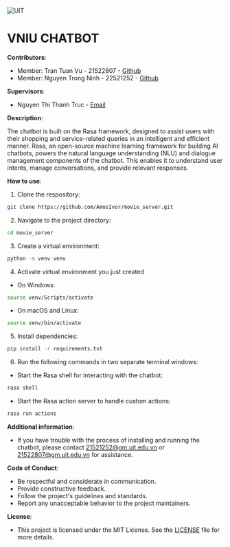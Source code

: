 ![UIT](https://img.shields.io/badge/from-UIT%20VNUHCM-blue?style=for-the-badge&link=https%3A%2F%2Fwww.uit.edu.vn%2F)

# VNIU CHATBOT

**Contributors**:

- Member: Tran Tuan Vu - 21522807 - [Github](https://github.com/AmosIvor)
- Member: Nguyen Trong Ninh - 22521252 - [Github](https://github.com/Ninhnon)

**Supervisors**:

- Nguyen Thi Thanh Truc - [Email](trucntt@uit.edu.vn)

**Description**:

The chatbot is built on the Rasa framework, designed to assist users with their shopping and service-related queries in an intelligent and efficient manner. Rasa, an open-source machine learning framework for building AI chatbots, powers the natural language understanding (NLU) and dialogue management components of the chatbot. This enables it to understand user intents, manage conversations, and provide relevant responses.

**How to use**:

1. Clone the respository:

```bash
git clone https://github.com/AmosIvor/movie_server.git
```

2. Navigate to the project directory:

```bash
cd movie_server
```

3. Create a virtual environment:

```bash
python -m venv venv
```

4. Activate virtual environment you just created

- On Windows:

```bash
source venv/Scripts/activate
```

- On macOS and Linux:

```bash
source venv/bin/activate
```

5. Install dependencies:

```bash
pip install -r requirements.txt
```

6. Run the following commands in two separate terminal windows:

- Start the Rasa shell for interacting with the chatbot:

```bash
rasa shell
```

- Start the Rasa action server to handle custom actions:

```bash
rasa run actions
```

**Additional information**:

- If you have trouble with the process of installing and running the chatbot, please contact [21521252@gm.uit.edu.vn](mailto:21521252@gm.uit.edu.vn) or [21522807@gm.uit.edu.vn](mailto:21522807@gm.uit.edu.vn) for assistance.

**Code of Conduct**:

- Be respectful and considerate in communication.
- Provide constructive feedback.
- Follow the project's guidelines and standards.
- Report any unacceptable behavior to the project maintainers.

**License**:

- This project is licensed under the MIT License. See the [LICENSE](LICENSE) file for more details.
